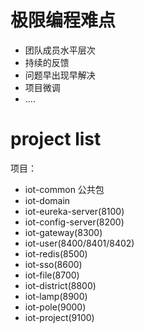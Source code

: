 # 极限编程难点

- 团队成员水平层次
- 持续的反馈
- 问题早出现早解决
- 项目微调
- ....

# project list

项目：
- iot-common 公共包
- iot-domain
- iot-eureka-server(8100)
- iot-config-server(8200)
- iot-gateway(8300)
- iot-user(8400/8401/8402)
- iot-redis(8500)
- iot-sso(8600)
- iot-file(8700)
- iot-district(8800)
- iot-lamp(8900)
- iot-pole(9000)
- iot-project(9100)
